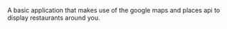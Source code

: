 A basic application that makes use of the google maps and places api to display restaurants around you.